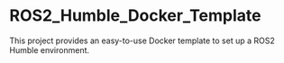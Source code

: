 # ROS2_Humble_Docker_Template
This project provides an easy-to-use Docker template to set up a ROS2 Humble environment.
